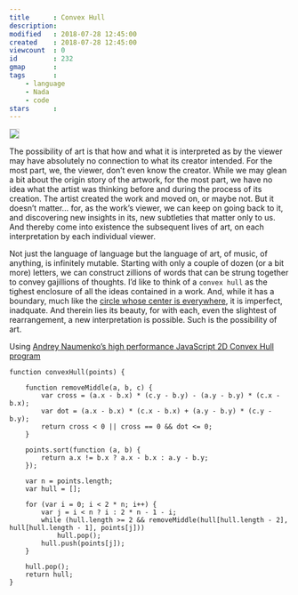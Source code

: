 ```yaml
---
title      : Convex Hull
description: 
modified   : 2018-07-28 12:45:00
created    : 2018-07-28 12:45:00
viewcount  : 0
id         : 232
gmap       : 
tags       :
    - language
    - Nada
    - code
stars      : 
---
```


<img src="stars.gif" style="border: 1px solid lightgrey;">

The possibility of art is that how and what it is interpreted as by the viewer may have absolutely no connection to what its creator intended. For the most part, we, the viewer, don’t even know the creator. While we may glean a bit about the origin story of the artwork, for the most part, we have no idea what the artist was thinking before and during the process of its creation. The artist created the work and moved on, or maybe not. But it doesn’t matter… for, as the work’s viewer, we can keep on going back to it, and discovering new insights in its, new subtleties that matter only to us. And thereby come into existence the subsequent lives of art, on each interpretation by each individual viewer.

Not just the language of language but the language of art, of music, of anything, is infinitely mutable. Starting with only a couple of dozen (or a bit more) letters, we can construct zillions of words that can be strung together to convey gajillions of thoughts. I’d like to think of a `convex hull` as the tighest enclosure of all the ideas contained in a work. And, while it has a boundary, much like the [circle whose center is everywhere](/Circle-whose-center-is-everywhere), it is imperfect, inadquate. And therein lies its beauty, for with each, even the slightest of rearrangement, a new interpretation is possible. Such is the possibility of art.

Using [Andrey Naumenko’s high performance JavaScript 2D Convex Hull program](https://github.com/indy256/convexhull-js) 

    function convexHull(points) {

        function removeMiddle(a, b, c) {
            var cross = (a.x - b.x) * (c.y - b.y) - (a.y - b.y) * (c.x - b.x);
            var dot = (a.x - b.x) * (c.x - b.x) + (a.y - b.y) * (c.y - b.y);
            return cross < 0 || cross == 0 && dot <= 0;
        }

        points.sort(function (a, b) {
            return a.x != b.x ? a.x - b.x : a.y - b.y;
        });

        var n = points.length;
        var hull = [];

        for (var i = 0; i < 2 * n; i++) {
            var j = i < n ? i : 2 * n - 1 - i;
            while (hull.length >= 2 && removeMiddle(hull[hull.length - 2], hull[hull.length - 1], points[j]))
                hull.pop();
            hull.push(points[j]);
        }

        hull.pop();
        return hull;
    }